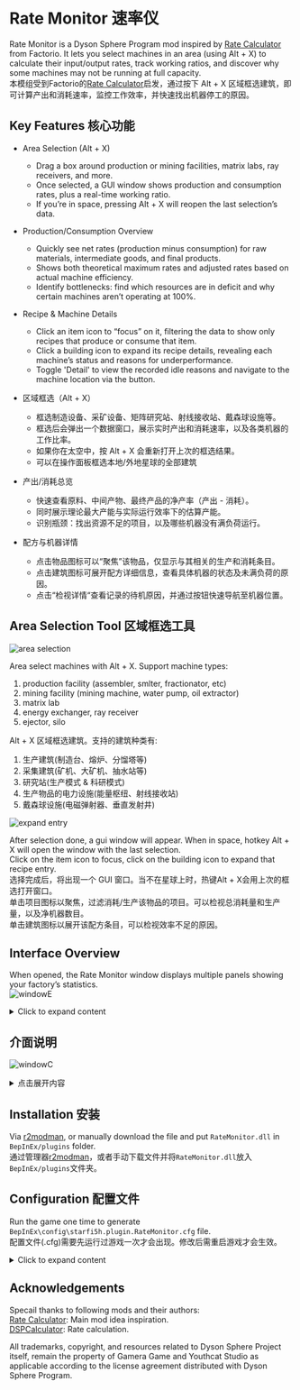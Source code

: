 # Rate Monitor 速率仪

Rate Monitor is a Dyson Sphere Program mod inspired by [Rate Calculator](https://mods.factorio.com/mod/RateCalculator) from Factorio. It lets you select machines in an area (using Alt + X) to calculate their input/output rates, track working ratios, and discover why some machines may not be running at full capacity.  
本模组受到Factorio的[Rate Calculator](https://mods.factorio.com/mod/RateCalculator)启发，通过按下 Alt + X 区域框选建筑，即可计算产出和消耗速率，监控工作效率，并快速找出机器停工的原因。  

## Key Features 核心功能

- Area Selection (Alt + X)
  - Drag a box around production or mining facilities, matrix labs, ray receivers, and more.
  - Once selected, a GUI window shows production and consumption rates, plus a real-time working ratio.
  - If you’re in space, pressing Alt + X will reopen the last selection’s data.

- Production/Consumption Overview
  - Quickly see net rates (production minus consumption) for raw materials, intermediate goods, and final products.
  - Shows both theoretical maximum rates and adjusted rates based on actual machine efficiency.  
  - Identify bottlenecks: find which resources are in deficit and why certain machines aren’t operating at 100%.

- Recipe & Machine Details
  - Click an item icon to “focus” on it, filtering the data to show only recipes that produce or consume that item.
  - Click a building icon to expand its recipe details, revealing each machine’s status and reasons for underperformance.
  - Toggle 'Detail' to view the recorded idle reasons and navigate to the machine location via the button.

- 区域框选（Alt + X）
  - 框选制造设备、采矿设备、矩阵研究站、射线接收站、戴森球设施等。  
  - 框选后会弹出一个数据窗口，展示实时产出和消耗速率，以及各类机器的工作比率。  
  - 如果你在太空中，按 Alt + X 会重新打开上次的框选结果。  
  - 可以在操作面板框选本地/外地星球的全部建筑

- 产出/消耗总览
  - 快速查看原料、中间产物、最终产品的净产率（产出 - 消耗）。
  - 同时展示理论最大产能与实际运行效率下的估算产能。  
  - 识别瓶颈：找出资源不足的项目，以及哪些机器没有满负荷运行。  

- 配方与机器详情
  - 点击物品图标可以“聚焦”该物品，仅显示与其相关的生产和消耗条目。
  - 点击建筑图标可展开配方详细信息，查看具体机器的状态及未满负荷的原因。
  - 点击“检视详情“查看记录的待机原因，并通过按钮快速导航至机器位置。


## Area Selection Tool 区域框选工具

![area selection](https://raw.githubusercontent.com/starfi5h/DSP_Mod_Support/dev/RateMonitor/img/select.gif)  

Area select machines with Alt + X. Support machine types:  
1. production facility (assembler, smlter, fractionator, etc)
2. mining facility (mining machine, water pump, oil extractor)
3. matrix lab
4. energy exchanger, ray receiver
5. ejector, silo  

Alt + X 区域框选建筑。支持的建筑种类有:  
1. 生产建筑(制造台、熔炉、分馏塔等)  
2. 采集建筑(矿机、大矿机、抽水站等)  
3. 研究站(生产模式 & 科研模式)
4. 生产物品的电力设施(能量枢纽、射线接收站)
5. 戴森球设施(电磁弹射器、垂直发射井)  

![expand entry](https://raw.githubusercontent.com/starfi5h/DSP_Mod_Support/dev/RateMonitor/img/expand.gif)  

After selection done, a gui window will appear. When in space, hotkey Alt + X will open the window with the last selection.  
Click on the item icon to focus, click on the building icon to expand that recipe entry.  
选择完成后，将出现一个 GUI 窗口。当不在星球上时，热键Alt + X会用上次的框选打开窗口。  
单击项目图标以聚焦，过滤消耗/生产该物品的项目。可以检视总消耗量和生产量，以及净机器数目。  
单击建筑图标以展开该配方条目，可以检视效率不足的原因。  

## Interface Overview

When opened, the Rate Monitor window displays multiple panels showing your factory’s statistics.  
![windowE](https://raw.githubusercontent.com/starfi5h/DSP_Mod_Support/dev/RateMonitor/img/RM1-E.png)

<details>
<summary>Click to expand content</summary>


### Header

- Rate Unit: The time unit for the data. Common settings include “per minute”(1/min) or “per second”(60/min)  
- Proliferator Level: Shows the current level of proliferator effects (if applicable) on the production lines being tracked.  
- Entity Count: Displays how many machines or entities (assemblers, smelters, chemical plants, etc.) are included in this monitor's calculation.  
- Operate: Open the operation panel to do actions.  
- Config: Open the settings panel to change the config file.  

### Material / Intermediate / Product Panel

- Material: Lists raw or input materials (e.g., iron ore, copper ore, coal).  
- Intermediate: Lists partially processed goods (e.g., steel, plastic).  
- Product: Lists final products (e.g., energetic graphite, refined oil).  
    
The left numbers are theoretical net rate (maximum production - maximum consumption), assuming all machines run at full speed.  
The right numbers are estimated net rate, calculated by (machine working ratio * theoretical net rate).  
Clicking on the item icon can focus on the item, filter to only show the recipes related to it.  

### Recipe Info Panel 

The top will show the cost of all listed entries. Click on 'Expanded' toggle to filter the only expanded entries.  
Click on the middle building icon button of the entry to expand the recipe content.  
The entry format is:  
```
Production net rate (working ratio %) = Total machine count (wokring machine count) x Net rate per machine  
```
### Expanded Entry

The first line show the recipe name. If it is using proliferator, it will append the proliferator strategy.  
If there are some machines not fully 100% working, it will show the status summary in the second line.  
Click on the 'Detail' toggle to see all the records. Click on those button will move Icarus to the target machine.  

### Item Focus Mode

When clicking on item icon, that item will be yellow highlighted. Click again to unfocus.  
The entry content will display the Net Machine Count, formula is:  
```
All total net rate / Net rate per machine  
```
The value indicates if the machine-recipe groups have a net surplus/deficit. Negative values mean the machines are under-supplied.  

</details>

## 介面说明


![windowC](https://raw.githubusercontent.com/starfi5h/DSP_Mod_Support/dev/RateMonitor/img/RM1-C.png)

<details>
<summary>点击展开内容</summary>

### 标题区域

- **速率单位**：用于统计数据的时间单位。常见为“每分钟（1/min）”或“每秒（60/min）”  
- **增产剂等级**：显示当前监控的生产线中，增产剂的使用等级（如有）  
- **实体数量**：计算中包含的机器数量（如组装机、熔炉、化工厂等）  
- **操作**：打开操作面板，执行相关操作  
- **配置**：打开设置面板，修改配置文件  

### 原料 / 中间产物 / 成品 面板

- **原料**：列出原始输入资源（如铁矿、铜矿、煤等）  
- **中间产物**：列出在内部同时是产物及原料的物品（如钢材、塑料）  
- **成品**：列出最终产出的产品（如高能石墨、精炼油）  

数值说明：  
- **左侧数值**：理论净速率 = 最大产量 - 最大消耗（假设所有机器满负荷运行）  
- **右侧数值**：实际估算净速率 = 理论净速率 × 机器工作比率  

点击物品图标可以聚焦该物品，并自动筛选只显示与之相关的配方  

### 配方信息面板

- 顶部会显示所有项目的总资源消耗  
- 点击“已展开”开关可切换是否只显示已展开的配方条目  
- 点击条目中间的建筑图标按钮可以展开该配方的详细信息  

配方格式如下：  
```净产出速率（工作比率 %） = 总机器数（正在工作的数量） × 每台机器的净产出速率```

### 展开条目说明

- **第一行**：显示配方名称；如使用了增产剂，将显示所使用的增产策略  
- **第二行**：如果部分机器未满负荷工作，会显示运行状态概览  
- 点击“详细”按钮可查看所有相关记录，点击按钮可指引伊卡洛斯前往目标机器位置  

### 物品聚焦模式

- 点击物品图标可高亮该物品（黄色），再次点击可取消聚焦  
- 在聚焦状态下，配方条目会额外显示“净机器数”，计算公式如下：  
```总净产出速率 / 每台机器的净产出速率```
- 此数值反映该机器是否盈余或短缺。负值代表为达到产物平衡，机器需要补充的数目    

</details>


## Installation 安装

Via [r2modman](https://dsp.thunderstore.io/package/ebkr/r2modman/), or manually download the file and put `RateMonitor.dll` in `BepInEx/plugins` folder.  
通过管理器[r2modman](https://dsp.thunderstore.io/package/ebkr/r2modman/)，或者手动下载文件并将`RateMonitor.dll`放入`BepInEx/plugins`文件夹。  

## Configuration 配置文件
Run the game one time to generate `BepInEx\config\starfi5h.plugin.RateMonitor.cfg` file.  
配置文件(.cfg)需要先运行过游戏一次才会出现。修改后需重启游戏才会生效。    

<details>
<summary>Click to expand content</summary>

```
## Plugin GUID: starfi5h.plugin.RateMonitor

[General]

## Level of proliferator [1,2,4]. Auto dectect: -1
## 增产效果等级[1,2,4] 自动侦测:-1
# Setting type: Int32
# Default value: -1
# Acceptable value range: From -1 to 10
Proliferator Level = -1

## The theoretical max rate always apply proliferator, regardless the material.
## 计算理论上限时是否强制套用增产设定(否=依照当下原料决定)
# Setting type: Boolean
# Default value: false
Force Proliferator = false

## The theoretical max rate always apply gravity lens.
## 计算射线接收站时总是套用透镜(否=依照当下决定)
# Setting type: Boolean
# Default value: false
Force Gravity Lens in Ray Receiver = false

[KeyBinds]

## Hotkey to toggle area selection tool
## 启用框选工具的热键
# Setting type: KeyboardShortcut
# Default value: X + LeftAlt
SelectToolKey = X + LeftAlt

[UI]

## Timescale unit (x item per minute)
## 速率单位(每分钟x个物品)
# Setting type: Int32
# Default value: 1
# Acceptable value range: From 1 to 14400
Rate Unit = 1

## Show Real-time Monitoring Rate
## 显示即时监控速率
# Setting type: Boolean
# Default value: true
Show Realtime Rate = true

## Show Real-time Working Rate in percentage
## 以百分比显示工作效率
# Setting type: Boolean
# Default value: true
Show Working Rate in percentage = true
```

</details>


## Acknowledgements

Specail thanks to following mods and their authors:  
[Rate Calculator](https://mods.factorio.com/mod/RateCalculator): Main mod idea inspiration.  
[DSPCalculator](https://thunderstore.io/c/dyson-sphere-program/p/jinxOAO/DSPCalculator/): Rate calculation.  

All trademarks, copyright, and resources related to Dyson Sphere Project itself, remain the property of Gamera Game and Youthcat Studio as applicable according to the license agreement distributed with Dyson Sphere Program.  